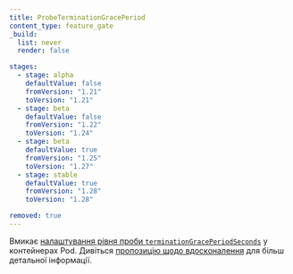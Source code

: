 ```yaml
---
title: ProbeTerminationGracePeriod
content_type: feature_gate
_build:
  list: never
  render: false

stages:
  - stage: alpha 
    defaultValue: false
    fromVersion: "1.21"
    toVersion: "1.21"
  - stage: beta
    defaultValue: false
    fromVersion: "1.22"  
    toVersion: "1.24" 
  - stage: beta
    defaultValue: true
    fromVersion: "1.25"  
    toVersion: "1.27" 
  - stage: stable
    defaultValue: true
    fromVersion: "1.28"
    toVersion: "1.28"     

removed: true
---
```

Вмикає [налаштування рівня проби `terminationGracePeriodSeconds`](/uk/docs/tasks/configure-pod-container/configure-liveness-readiness-startup-probes/#probe-level-terminationgraceperiodseconds) у контейнерах Pod. Дивіться [пропозицію щодо вдосконалення](https://github.com/kubernetes/enhancements/tree/master/keps/sig-node/2238-liveness-probe-grace-period) для більш детальної інформації.
